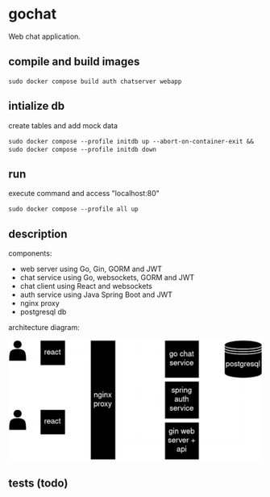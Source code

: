 
# gochat
Web chat application.

## compile and build images
```
sudo docker compose build auth chatserver webapp
```

## intialize db
create tables and add mock data
```
sudo docker compose --profile initdb up --abort-on-container-exit && sudo docker compose --profile initdb down
```

## run
execute command and access "localhost:80"
```
sudo docker compose --profile all up
```

## description

components:
- web server using Go, Gin, GORM and JWT
- chat service using Go, websockets, GORM and JWT
- chat client using React and websockets
- auth service using Java Spring Boot and JWT
- nginx proxy
- postgresql db

architecture diagram:

![](diagram.png)

## tests (todo)
